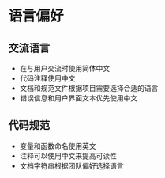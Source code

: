 # 语言偏好

## 交流语言

- 在与用户交流时使用简体中文
- 代码注释使用中文
- 文档和规范文件根据项目需要选择合适的语言
- 错误信息和用户界面文本优先使用中文

## 代码规范

- 变量和函数命名使用英文
- 注释可以使用中文来提高可读性
- 文档字符串根据团队偏好选择语言
<!------------------------------------------------------------------------------------
   Add Rules to this file or a short description and have Kiro refine them for you:   
------------------------------------------------------------------------------------->
